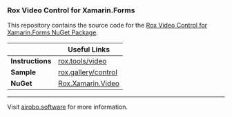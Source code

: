 ### Rox Video Control for Xamarin.Forms

This repository contains the source code for the [Rox Video Control for Xamarin.Forms NuGet Package](https://www.nuget.org/packages/Rox.Xamarin.Video/).

| | Useful Links |
| --- | --- |
| **Instructions** | [rox.tools/video](https://rox.tools/video/) |
| **Sample** | [rox.gallery/control](https://rox.gallery/control/) |
| **NuGet** | [Rox.Xamarin.Video](https://www.nuget.org/packages/Rox.Xamarin.Video/) |

---
Visit [airobo.software](https://airobo.software/) for more information.
